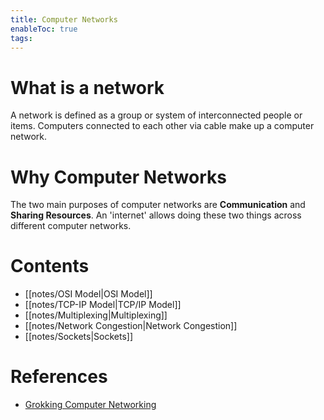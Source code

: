 ```yaml
---
title: Computer Networks
enableToc: true
tags:
---
```

# What is a network
A network is defined as a group or system of interconnected people or items. Computers connected to each other via cable  make up a computer network. 

# Why Computer Networks
The two main purposes of computer networks are **Communication** and **Sharing Resources**. An 'internet' allows doing these two things across different computer networks. 

# Contents
- [[notes/OSI Model|OSI Model]]
- [[notes/TCP-IP Model|TCP/IP Model]]
- [[notes/Multiplexing|Multiplexing]]
- [[notes/Network Congestion|Network Congestion]]
- [[notes/Sockets|Sockets]]

# References
- [Grokking Computer Networking](https://www.educative.io/courses/grokking-computer-networking)